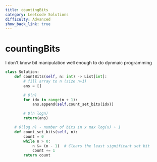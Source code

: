 ```yaml
---
title: countingBits
category: Leetcode Solutions
difficulty: Advanced
show_back_link: true
---
```


# countingBits

I don't know bit manipulation well enough to do dynmaic programming

```python
class Solution:
    def countBits(self, n: int) -> List[int]:
        # fill array to n (size n+1)
        ans = []

        # O(n)
        for idx in range(n + 1):
            ans.append(self.count_set_bits(idx))

        # O(n logn)
        return(ans)

    # O(log n) - number of bits in x max log(x) + 1
    def count_set_bits(self, n):
        count = 0
        while n > 0:
            n &= (n - 1)  # Clears the least significant set bit
            count += 1
        return count
```